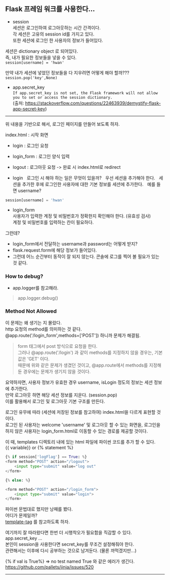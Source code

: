 ## Flask 프레임 워크를 사용한다...

- session  
세션은 로그인하여 로그아웃하는 시간 간격이다.  
각 세션은 고유의 session id를 가지고 있다.  
또한 세션에 로그인 한 사용자의 정보가 들어있다.  

세션은 dictionary object 로 되어있다.  
즉, 내가 필요한 정보들을 넣을 수 있다.  
`session[username] = 'hwan'`  
  
만약 내가 세션에 넣었던 정보들을 다 지우려면 어떻게 해야 할까???  
`session.pop('key',None)`  



- app.secret_key  
`If app.secret_key is not set, the Flask framework will not allow you to set or access the session dictionary.`  
(출처: https://stackoverflow.com/questions/22463939/demystify-flask-app-secret-key)  

---  


위 내용을 기반으로 해서, 로그인 페이지를 만들어 보도록 하자.  

index.html : 시작 화면  
 - login : 로그인 요청  
 - login_form : 로그인 양식 입력  
 - logout : 로그아웃 요청 -> 완료 시 index.html로 redirect
 
- login  
로그인 시 해야 하는 일은 무엇이 있을까?  
우선 세션을 추가해야 한다.  
세션을 추가한 후에 로그인한 사용자에 대한 기본 정보를 세션에 추가한다.  
예를 들면 username?  
``` python
session[username] = 'hwan'  
```  

- login_form  
사용자가 입력한 계정 및 비밀번호가 정확한지 확인해야 한다. (유효성 검사)  
계정 및 비밀번호를 입력하는 칸이 필요하다.  

그런데?  
- login_form에서 전달하는 username과 password는 어떻게 받지?
- flask.request.form에 해당 정보가 들어있다.  
- 그런데 어느 순간부터 동작이 잘 되지 않는다. 콘솔에 로그를 찍어 볼 필요가 있는 것 같다.  

### How to debug?  
- app.logger를 참고해라.
> app.logger.debug()  

### Method Not Allowed  
이 문제는 왜 생기는 지 몰랐다.  
http 요청의 method를 의미하는 것 같다.  
@app.route('/login_form',methods=['POST']) 하니까 문제가 해결됨.
> form 태그에서 post 방식으로 요청을 한다.  
> 그러나 @app.route('/login') 과 같이 methods를 지정하지 않을 경우는, 기본 값은 'GET' 이다.  
> 때문에 위와 같은 문제가 생겼던 것이고, @app.route에서 methods를 지정해둔 경우에는 문제가 생기지 않을 것이다.  

  


요약하자면, 사용자 정보가 유효한 경우 username, isLogin 정도의 정보는 세션 정보에 추가한다.  
만약 로그아웃 하면 해당 세션 정보를 지운다. (session.pop)  
이를 활용해서 로그인 및 로그아웃 기본 구조를 만든다.  

로그인 유무에 따라 (세션에 저장된 정보를 참고하여) index.html을 다르게 표현할 것이다.  
로그인 된 사용자는 welcome 'username' 및 로그아웃 할 수 있는 화면을, 로그인을 하지 않은 사용자는 login_form.html로 이동할 수 있는 경로를 제공할 것이다.  

이 때, templates 디렉토리 내에 있는 html 파일에 파이썬 코드를 추가 할 수 있다.  
{{ variable}} or {% statement %}  
``` python
{% if session['logFlag'] == True: %}
<form method="POST" action="/logout">
    <input type="submit" value="log out"
</form>

{% else: %}

<form method="POST" action="/login_form">
    <input type="submit" value="login">
</form>
```  
파이썬 문법대로 했지만 낭패를 봤다.  
어디가 문제일까?  
[template-tag](https://docs.djangoproject.com/en/1.11/ref/templates/builtins/#ref-templates-builtins-tags) 를 참고하도록 하자.  
  
여기까지 잘 따라왔다면 한번 더 시행착오가 필요함을 직감할 수 있다.  
app.secret_key ...   
본인이 session을 사용한다면 secret_key를 무조건 설정해줘야 한다.  
관련해서는 이후에 다시 공부하는 것으로 남겨둔다. (물론 까먹겠지만...)  

{% if val is True%} => no test named True 와 같은 에러가 생긴다.  
https://github.com/pallets/jinja/issues/520

---  









 
